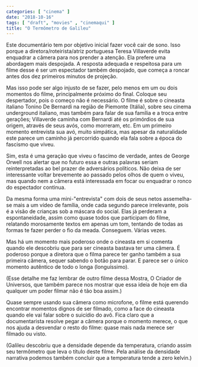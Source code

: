 ```yaml
---
categories: [ "cinema" ]
date: "2018-10-16"
tags: [ "draft", "movies" , "cinemaqui" ]
title: "O Termômetro de Galileu"
---
```

Este documentário tem por objetivo inicial fazer você cair de sono. Isso
porque a diretora/roteirista/atriz portuguesa Teresa Villaverde evita
enquadrar a câmera para nos prender a atenção. Ela prefere uma
abordagem mais despojada. A resposta adequada e respeitosa para um filme
desse é ser um espectador também despojado, que começa a roncar antes
dos dez primeiros minutos de projeção.

Mas isso pode ser algo injusto de se fazer, pelo menos em um ou dois
momentos do filme, principalmente próximo do final. Coloque seu
despertador, pois o começo não é necessário. O filme é sobre o
cineasta italiano Tonino De Bernardi na região de Piemonte (Itália),
sobre seu cinema underground italiano, mas também para falar de sua
família e a troca entre gerações; Villaverde caminha com Bernardi até
os primórdios de sua origem, através de seus avós, como morreram,
etc. Em um primeiro momento entrevista sua avó, muito simpática, mas
apesar da naturalidade este parece um caminho já percorrido quando ela
fala sobre a época do fascismo que viveu.

Sim, esta é uma geração que viveu o fascimo de verdade, antes de
George Orwell nos alertar que no futuro essa e outras palavras seriam
reinterpretadas ao bel prazer de adversários políticos. Não deixa
de ser interessante voltar brevemente ao passado pelos olhos de quem o
viveu, mas quando nem a câmera está interessada em focar ou enquadrar
o ronco do espectador continua.

Da mesma forma uma mini-"entrevista" com dois de seus netos assemelha-se
mais a um vídeo de família, onde cada segundo parece irrelevante, pois
é a visão de crianças sob a máscara do social. Elas já perderam
a espontaneidade, assim como quase todos que participam do filme,
relatando morosamente textos em apenas um tom, tentando de todas as
formas te fazer perder o fio da meada. Conseguem. Várias vezes.

Mas há um momento mais poderoso onde o cineasta em si comenta quando
ele descobriu que para ser cineasta bastava ter uma câmera. É poderoso
porque a diretora que o filma parece ter ganho também a sua primeira
câmera, sequer sabendo o botão para parar. E parece ser o único
momento autêntico de todo o longa (longuíssimo).

(Esse detalhe me faz lembrar de outro filme dessa Mostra, O Criador de
Universos, que também parece nos mostrar que essa ideia de hoje em dia
qualquer um poder filmar não é tão boa assim.)

Quase sempre usando sua câmera como microfone, o filme está querendo
encontrar momentos dignos de ser filmado, como a face do cineasta quando
ele vai falar sobre o suicídio do avô. Fica claro que a documentarista
resolve pegar a câmera porque o momento merece, o que nos ajuda a
desvendar o resto do filme: quase mais nada merece ser filmado ou visto.

(Galileu descobriu que a densidade depende da temperatura, criando
assim seu termômetro que leva o título deste filme. Pela análise da
densidade narrativa podemos também concluir que a temperatura tende a
zero kelvin.)
